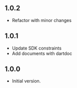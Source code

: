 ## 1.0.2
- Refactor with minor changes

## 1.0.1
- Update SDK constraints
- Add documents with dartdoc

## 1.0.0
- Initial version.